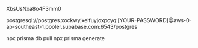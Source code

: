 XbsUsNxa8o4F3mm0

postgresql://postgres.xockwyjxeifuyjoxpcyq:[YOUR-PASSWORD]@aws-0-ap-southeast-1.pooler.supabase.com:6543/postgres

npx prisma db pull
npx prisma generate
